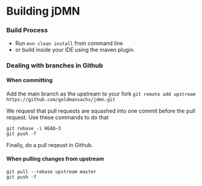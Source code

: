 # Building jDMN

### Build Process

* Run ```mvn clean install``` from command line
* or build inside your IDE using the maven plugin.

### Dealing with branches in Github

#### When committing

Add the main branch as the upstream to your fork
```git remote add upstream https://github.com/goldmansachs/jdmn.git```

We request that pull requests are squashed into one commit before the pull request. Use these commands to do that
```
git rebase -i HEAD~3
git push -f
```

Finally, do a pull reqeust in Github.

#### When pulling changes from upstream

```
git pull --rebase upstream master
git push -f
```
